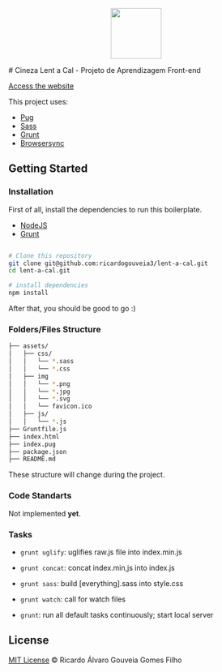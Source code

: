 <p align="center">
  <img src="http://rcrd.me/lent-a-cal/assets/img/logo.svg" width="100">
</p>
# Cineza Lent a Cal - Projeto de Aprendizagem Front-end

[Access the website](http://rcrd.me/lent-a-cal/)

This project uses:
- [Pug](https://pugjs.org/)
- [Sass](http://sass-lang.com/)
- [Grunt](https://gruntjs.com/)
- [Browsersync](https://www.browsersync.io/)

## Getting Started

### Installation

First of all, install the dependencies to run this boilerplate.

- [NodeJS](http://nodejs.org/)
- [Grunt](https://gruntjs.com/)

```sh

# Clone this repository
git clone git@github.com:ricardogouveia3/lent-a-cal.git
cd lent-a-cal.git

# install dependencies
npm install

```

After that, you should be good to go :)

### Folders/Files Structure

```sh
├── assets/
│   ├── css/
│   │   └── *.sass
│   │   └── *.css
│   ├── img
│   │   └── *.png
│   │   └── *.jpg
│   │   └── *.svg
│   │   └── favicon.ico
│   ├── js/
│   │   └── *.js
├── Gruntfile.js
├── index.html
├── index.pug
├── package.json
├── README.md
```
These structure will change during the project.

### Code Standarts

Not implemented **yet**.


### Tasks

- `grunt uglify`: uglifies raw.js file into index.min.js
- `grunt concat`: concat index.min,js into index.js
- `grunt sass`: build [everything].sass into style.css
- `grunt watch`: call for watch files

- `grunt`: run all default tasks continuously; start local server


## License

[MIT License](http://ricardogouveia3.mit-license.org/) © Ricardo Álvaro Gouveia Gomes Filho